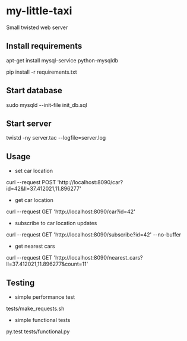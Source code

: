 my-little-taxi
==============
Small twisted web server

Install requirements
-------------------

apt-get install mysql-service python-mysqldb

pip install -r requirements.txt

Start database
--------------
sudo mysqld --init-file init_db.sql

Start server
------------
twistd -ny server.tac --logfile=server.log

Usage
-----
* set car location

curl --request POST 'http://localhost:8090/car?id=42&ll=37.412021,11.896277'

* get car location

curl --request GET  'http://localhost:8090/car?id=42'

* subscribe to car location updates

curl --request GET  'http://localhost:8090/subscribe?id=42' --no-buffer

* get nearest cars

curl --request GET 'http://localhost:8090/nearest_cars?ll=37.412021,11.896277&count=11'

Testing
-------
* simple performance test

tests/make_requests.sh

* simple functional tests

py.test tests/functional.py